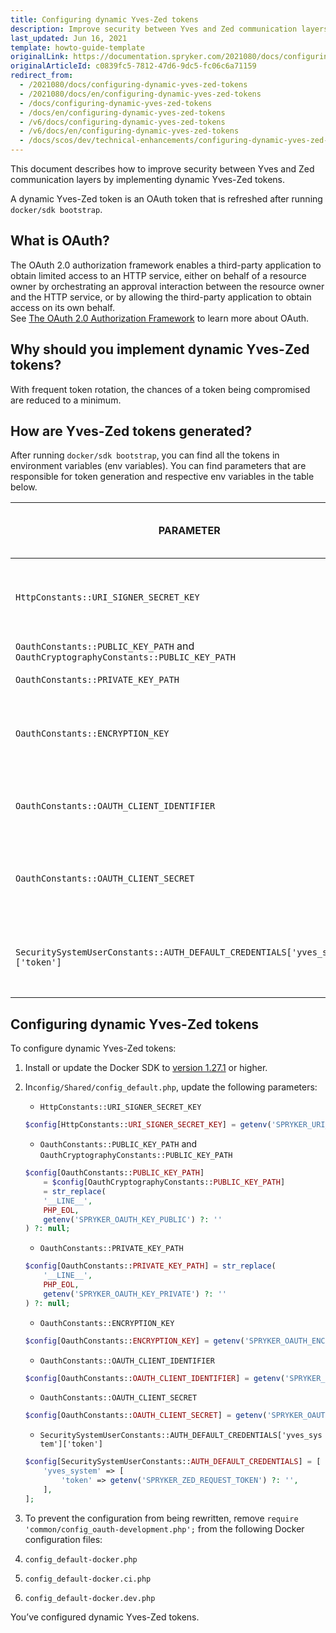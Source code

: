 ```yaml
---
title: Configuring dynamic Yves-Zed tokens
description: Improve security between Yves and Zed communication layers with dynamic tokens.
last_updated: Jun 16, 2021
template: howto-guide-template
originalLink: https://documentation.spryker.com/2021080/docs/configuring-dynamic-yves-zed-tokens
originalArticleId: c0839fc5-7812-47d6-9dc5-fc06c6a71159
redirect_from:
  - /2021080/docs/configuring-dynamic-yves-zed-tokens
  - /2021080/docs/en/configuring-dynamic-yves-zed-tokens
  - /docs/configuring-dynamic-yves-zed-tokens
  - /docs/en/configuring-dynamic-yves-zed-tokens
  - /v6/docs/configuring-dynamic-yves-zed-tokens
  - /v6/docs/en/configuring-dynamic-yves-zed-tokens
  - /docs/scos/dev/technical-enhancements/configuring-dynamic-yves-zed-tokens.html
---
```


This document describes how to improve security between Yves and Zed communication layers by implementing dynamic Yves-Zed tokens.

A dynamic Yves-Zed token is an OAuth token that is refreshed after running `docker/sdk bootstrap`.

## What is OAuth?

The OAuth 2.0 authorization framework enables a third-party application to obtain limited access to an HTTP service, either on behalf of a resource owner by orchestrating an approval interaction between the resource owner and the HTTP service, or by allowing the third-party application to obtain access on its own behalf.  
See [The OAuth 2.0 Authorization Framework](https://tools.ietf.org/html/rfc6749) to learn more about OAuth.

## Why should you implement dynamic Yves-Zed tokens?

With frequent token rotation, the chances of a token being compromised are reduced to a minimum.

## How are Yves-Zed tokens generated?

After running `docker/sdk bootstrap`, you can find all the tokens in environment variables (env variables). You can find parameters that are responsible for token generation and respective env variables in the table below.

| PARAMETER | PARAMETER DESCRIPTION | ENV VARIABLE | DESCRIPTION OF ENV VARIABLE VALUE |
| --- | --- | --- | --- |
| `HttpConstants::URI_SIGNER_SECRET_KEY` | Encrypts URI signs. | `SPRYKER_URI_SIGNER_SECRET_KEY` | Consists of characters in lower and upper case Latin letters and digits. |
| `OauthConstants::PUBLIC_KEY_PATH` and `OauthCryptographyConstants::PUBLIC_KEY_PATH` | SSH public key. | `SPRYKER_OAUTH_KEY_PUBLIC` |  |
| `OauthConstants::PRIVATE_KEY_PATH` | SSH private key. | `SPRYKER_OAUTH_KEY_PRIVATE` |  |
| `OauthConstants::ENCRYPTION_KEY` | Encrypts data when generating tokens. | `SPRYKER_OAUTH_ENCRYPTION_KEY` | Consists of 48 characters in lower and upper case Latin letters and digits. |
| `OauthConstants::OAUTH_CLIENT_IDENTIFIER` | OAuth client identifier for requesting access tokens. | `SPRYKER_OAUTH_CLIENT_IDENTIFIER` | The value is always `frontend`. |
| `OauthConstants::OAUTH_CLIENT_SECRET` | OAuth client secret for requesting access tokens. | `SPRYKER_OAUTH_CLIENT_SECRET` | Consists of 48 characters in lower and upper case Latin letters and digits. |
| `SecuritySystemUserConstants::AUTH_DEFAULT_CREDENTIALS['yves_system']['token']` | Enables access from Yves to Zed. | `SPRYKER_ZED_REQUEST_TOKEN` | Consists of 80 characters in lower and upper case Latin letters and digits. |

## Configuring dynamic Yves-Zed tokens

To configure dynamic Yves-Zed tokens:

1. Install or update the Docker SDK to [version 1.27.1](https://github.com/spryker/docker-sdk/releases/tag/1.27.1) or higher.

2. In`config/Shared/config_default.php`, update the following parameters:

    * `HttpConstants::URI_SIGNER_SECRET_KEY`

    ```php
    $config[HttpConstants::URI_SIGNER_SECRET_KEY] = getenv('SPRYKER_URI_SIGNER_SECRET_KEY');
    ```

    * `OauthConstants::PUBLIC_KEY_PATH` and `OauthCryptographyConstants::PUBLIC_KEY_PATH`

    ```php
    $config[OauthConstants::PUBLIC_KEY_PATH]
        = $config[OauthCryptographyConstants::PUBLIC_KEY_PATH]
        = str_replace(
        '__LINE__',
        PHP_EOL,
        getenv('SPRYKER_OAUTH_KEY_PUBLIC') ?: ''
    ) ?: null;
    ```

   * `OauthConstants::PRIVATE_KEY_PATH`

    ```php
    $config[OauthConstants::PRIVATE_KEY_PATH] = str_replace(
        '__LINE__',
        PHP_EOL,
        getenv('SPRYKER_OAUTH_KEY_PRIVATE') ?: ''
    ) ?: null;
    ```

    * `OauthConstants::ENCRYPTION_KEY`

    ```php
    $config[OauthConstants::ENCRYPTION_KEY] = getenv('SPRYKER_OAUTH_ENCRYPTION_KEY') ?: null;
    ```

    * `OauthConstants::OAUTH_CLIENT_IDENTIFIER`

    ```php
    $config[OauthConstants::OAUTH_CLIENT_IDENTIFIER] = getenv('SPRYKER_OAUTH_CLIENT_IDENTIFIER') ?: null;
    ```

    * `OauthConstants::OAUTH_CLIENT_SECRET`

    ```php
    $config[OauthConstants::OAUTH_CLIENT_SECRET] = getenv('SPRYKER_OAUTH_CLIENT_SECRET') ?: null;
    ```

    * `SecuritySystemUserConstants::AUTH_DEFAULT_CREDENTIALS['yves_system']['token']`

    ```php
    $config[SecuritySystemUserConstants::AUTH_DEFAULT_CREDENTIALS] = [
        'yves_system' => [
            'token' => getenv('SPRYKER_ZED_REQUEST_TOKEN') ?: '',
        ],
    ];
    ```

3. To prevent the configuration from being rewritten, remove `require 'common/config_oauth-development.php';` from the following Docker configuration files:

1. `config_default-docker.php`

2. `config_default-docker.ci.php`

3. `config_default-docker.dev.php`

You’ve configured dynamic Yves-Zed tokens.
